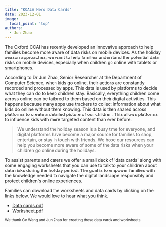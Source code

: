 ```yaml
---
title: "KOALA Hero Data Cards"
date: 2023-12-01
image:
  focal_point: 'top'
authors:
  - Jun Zhao
---
```



The Oxford CCAI has recently developed an innovative approach to help families become more aware of data risks on mobile devices. As the holiday season approaches, we want to help families understand the potential data risks on mobile devices, especially when children go online with tablets or smartphones. 


According to Dr Jun Zhao, Senior Researcher at the Department of Computer Science, when kids go online, their actions are constantly recorded and processed by apps. This data is used by platforms to decide what they can do to keep children stay. Basically, everything children come across online can be tailored to them based on their digital activities. This happens because many apps use trackers to collect information about what kids do online without them knowing. This data is then shared across platforms to create a detailed picture of our children. This allows platforms to influence kids with more targeted content than ever before.


> We understand the holiday season is a busy time for everyone, and digital platforms have become a major source for families to shop, entertain, or stay in touch with friends. We hope our resources can help you become more aware of some of the data risks when your children go online during the holidays.


To assist parents and carers we offer a small deck of 'data cards' along with some engaging worksheets that you can use to talk to your children about data risks during the holiday period. The goal is to empower families with the knowledge needed to navigate the digital landscape responsibly and protect children's online experiences.

Families can download the worksheets and data cards by clicking on the links below. We would love to hear what you think.
- [Data cards.pdf](Data-Cards.pdf)
- [Worksheet.pdf](koala-worksheets.pdf)


<small>We thank Ge Wang and Jun Zhao for creating these data cards and worksheets.<small/>